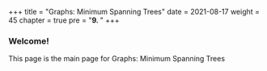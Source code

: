 +++
title = "Graphs: Minimum Spanning Trees"
date = 2021-08-17
weight = 45
chapter = true
pre = "<b>9.  </b>"
+++
### Welcome!
This page is the main page for Graphs: Minimum Spanning Trees
